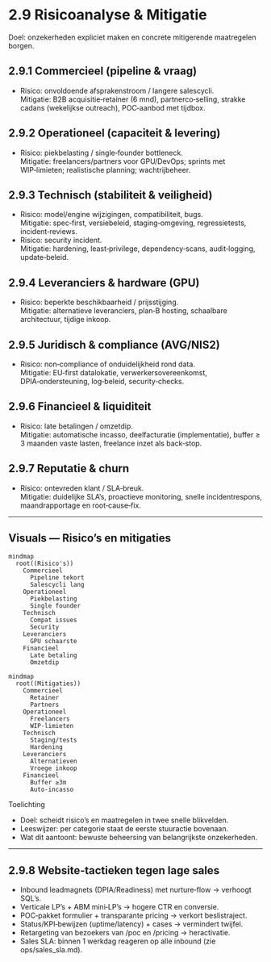 # 2.9 Risicoanalyse & Mitigatie

Doel: onzekerheden expliciet maken en concrete mitigerende maatregelen borgen.

## 2.9.1 Commercieel (pipeline & vraag)

- Risico: onvoldoende afsprakenstroom / langere salescycli.  
  Mitigatie: B2B acquisitie‑retainer (6 mnd), partnerco‑selling, strakke cadans (wekelijkse outreach), POC‑aanbod met tijdbox.

## 2.9.2 Operationeel (capaciteit & levering)

- Risico: piekbelasting / single‑founder bottleneck.  
  Mitigatie: freelancers/partners voor GPU/DevOps; sprints met WIP‑limieten; realistische planning; wachtrijbeheer.

## 2.9.3 Technisch (stabiliteit & veiligheid)

- Risico: model/engine wijzigingen, compatibiliteit, bugs.  
  Mitigatie: spec‑first, versiebeleid, staging‑omgeving, regressietests, incident‑reviews.  
- Risico: security incident.  
  Mitigatie: hardening, least‑privilege, dependency‑scans, audit‑logging, update‑beleid.

## 2.9.4 Leveranciers & hardware (GPU)

- Risico: beperkte beschikbaarheid / prijsstijging.  
  Mitigatie: alternatieve leveranciers, plan‑B hosting, schaalbare architectuur, tijdige inkoop.

## 2.9.5 Juridisch & compliance (AVG/NIS2)

- Risico: non‑compliance of onduidelijkheid rond data.  
  Mitigatie: EU‑first datalokatie, verwerkersovereenkomst, DPIA‑ondersteuning, log‑beleid, security‑checks.

## 2.9.6 Financieel & liquiditeit

- Risico: late betalingen / omzetdip.  
  Mitigatie: automatische incasso, deelfacturatie (implementatie), buffer ≥ 3 maanden vaste lasten, freelance inzet als back‑stop.

## 2.9.7 Reputatie & churn

- Risico: ontevreden klant / SLA‑breuk.  
  Mitigatie: duidelijke SLA’s, proactieve monitoring, snelle incidentrespons, maandrapportage en root‑cause‑fix.

---

## Visuals — Risico’s en mitigaties

```mermaid
mindmap
  root((Risico's))
    Commercieel
      Pipeline tekort
      Salescycli lang
    Operationeel
      Piekbelasting
      Single founder
    Technisch
      Compat issues
      Security
    Leveranciers
      GPU schaarste
    Financieel
      Late betaling
      Omzetdip
```

```mermaid
mindmap
  root((Mitigaties))
    Commercieel
      Retainer
      Partners
    Operationeel
      Freelancers
      WIP‑limieten
    Technisch
      Staging/tests
      Hardening
    Leveranciers
      Alternatieven
      Vroege inkoop
    Financieel
      Buffer ≥3m
      Auto‑incasso
```

Toelichting
- Doel: scheidt risico’s en maatregelen in twee snelle blikvelden.
- Leeswijzer: per categorie staat de eerste stuuractie bovenaan.
- Wat dit aantoont: bewuste beheersing van belangrijkste onzekerheden.

---

## 2.9.8 Website‑tactieken tegen lage sales

- Inbound leadmagnets (DPIA/Readiness) met nurture‑flow → verhoogt SQL’s.  
- Verticale LP’s + ABM mini‑LP’s → hogere CTR en conversie.  
- POC‑pakket formulier + transparante pricing → verkort beslistraject.  
- Status/KPI‑bewijzen (uptime/latency) + cases → vermindert twijfel.  
- Retargeting van bezoekers van /poc en /pricing → heractivatie.  
- Sales SLA: binnen 1 werkdag reageren op alle inbound (zie ops/sales_sla.md).

